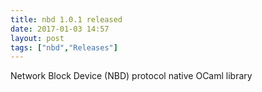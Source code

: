 ```yaml
---
title: nbd 1.0.1 released
date: 2017-01-03 14:57
layout: post
tags: ["nbd","Releases"]
---
```


Network Block Device (NBD) protocol native OCaml library

